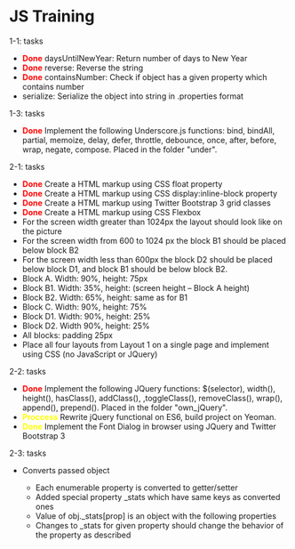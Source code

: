 # JS Training

<p>1-1: tasks</p>
<ul>
    <li><strong style="color:red;">Done</strong> daysUntilNewYear: Return number of days to New Year</li>
    <li><strong style="color:red;">Done</strong> reverse: Reverse the string</li>
    <li><strong style="color:red;">Done</strong> containsNumber: Check if object has a given property which contains number</li>
    <li>serialize: Serialize the object into string in .properties format</li>
</ul>
<p>1-3: tasks</p>
<ul>
    <li>
        <strong style="color:red;">Done</strong> 
        Implement the following Underscore.js functions: bind, bindAll, partial, memoize, 
        delay, defer, throttle, debounce, once, after, before, wrap, negate, compose. 
        Placed in the folder "under".
    </li>
</ul>
<p>2-1: tasks</p>
<ul>
    <li><strong style="color:red;">Done</strong> Create a HTML markup using CSS float property</li>
    <li><strong style="color:red;">Done</strong> Create a HTML markup using CSS display:inline-block property</li>
    <li><strong style="color:red;">Done</strong> Create a HTML markup using Twitter Bootstrap 3 grid classes</li>
    <li><strong style="color:red;">Done</strong> Create a HTML markup using CSS Flexbox</li>
    <li>For the screen width greater than 1024px the layout should look like on the picture</li>
    <li>For the screen width from 600 to 1024 px the block B1 should be placed below block B2</li>
    <li>For the screen width less than 600px the block D2 should be placed below block D1, and block B1 should be below block B2.</li>
    <li>Block A. Width: 90%, height: 75px</li>
    <li>Block B1. Width: 35%, height: (screen height – Block A height)</li>
    <li>Block B2. Width: 65%, height: same as for B1</li>
    <li>Block C. Width: 90%, height: 75%</li>
    <li>Block D1. Width: 90%, height: 25%</li>
    <li>Block D2. Width 90%, height: 25%</li>
    <li>All blocks: padding 25px</li>
    <li>Place all four layouts from Layout 1 on a single page and implement using CSS (no JavaScript or JQuery)</li>
</ul>
<p>2-2: tasks</p>
<ul>
    <li>
        <strong style="color:red;">Done</strong> Implement the following JQuery functions:
        $(selector), width(), height(), hasClass(), addClass(), ,toggleClass(), removeClass(), wrap(), 
    append(), prepend(). Placed in the folder "own_jQuery".
    </li>
    <li>
        <strong style="color:yellow;">Proccess</strong> Rewrite jQuery functional on ES6, build project on Yeoman.
    </li>
    <li><strong style="color:yellow;">Done</strong> Implement the Font Dialog in browser using JQuery and Twitter Bootstrap 3</li>
</ul>
<p>2-3: tasks</p>
<ul>
    <li>Converts passed object</li>
    <ul>
        <li>Each enumerable property is converted to getter/setter</li>
        <li>Added special property _stats which have same keys as converted ones</li>
        <li>Value of obj._stats[prop] is an object with the following properties</li>
        <li>Changes to _stats for given property should change the behavior of the property as described</li>
    </ul>
</ul>